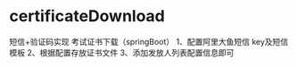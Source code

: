 # certificateDownload
短信+验证码实现 考试证书下载（springBoot）
1、配置阿里大鱼短信 key及短信模板
2、根据配置存放证书文件
3、添加发放人列表配置信息即可


